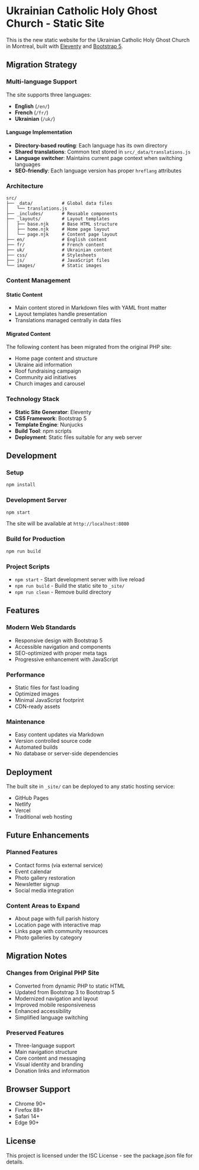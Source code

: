 # Ukrainian Catholic Holy Ghost Church - Static Site

This is the new static website for the Ukrainian Catholic Holy Ghost Church in Montreal, built with [Eleventy](https://www.11ty.dev/) and [Bootstrap 5](https://getbootstrap.com/).

## Migration Strategy

### Multi-language Support
The site supports three languages:
- **English** (`/en/`)
- **French** (`/fr/`)
- **Ukrainian** (`/uk/`)

#### Language Implementation
- **Directory-based routing**: Each language has its own directory
- **Shared translations**: Common text stored in `src/_data/translations.js`
- **Language switcher**: Maintains current page context when switching languages
- **SEO-friendly**: Each language version has proper `hreflang` attributes

### Architecture

```
src/
├── _data/           # Global data files
│   └── translations.js
├── _includes/       # Reusable components
├── _layouts/        # Layout templates
│   ├── base.njk     # Base HTML structure
│   ├── home.njk     # Home page layout
│   └── page.njk     # Content page layout
├── en/              # English content
├── fr/              # French content
├── uk/              # Ukrainian content
├── css/             # Stylesheets
├── js/              # JavaScript files
└── images/          # Static images
```

### Content Management

#### Static Content
- Main content stored in Markdown files with YAML front matter
- Layout templates handle presentation
- Translations managed centrally in data files

#### Migrated Content
The following content has been migrated from the original PHP site:
- Home page content and structure
- Ukraine aid information
- Roof fundraising campaign
- Community aid initiatives
- Church images and carousel

### Technology Stack

- **Static Site Generator**: Eleventy
- **CSS Framework**: Bootstrap 5
- **Template Engine**: Nunjucks
- **Build Tool**: npm scripts
- **Deployment**: Static files suitable for any web server

## Development

### Setup
```bash
npm install
```

### Development Server
```bash
npm start
```
The site will be available at `http://localhost:8080`

### Build for Production
```bash
npm run build
```

### Project Scripts
- `npm start` - Start development server with live reload
- `npm run build` - Build the static site to `_site/`
- `npm run clean` - Remove build directory

## Features

### Modern Web Standards
- Responsive design with Bootstrap 5
- Accessible navigation and components
- SEO-optimized with proper meta tags
- Progressive enhancement with JavaScript

### Performance
- Static files for fast loading
- Optimized images
- Minimal JavaScript footprint
- CDN-ready assets

### Maintenance
- Easy content updates via Markdown
- Version controlled source code
- Automated builds
- No database or server-side dependencies

## Deployment

The built site in `_site/` can be deployed to any static hosting service:
- GitHub Pages
- Netlify
- Vercel
- Traditional web hosting

## Future Enhancements

### Planned Features
- Contact forms (via external service)
- Event calendar
- Photo gallery restoration
- Newsletter signup
- Social media integration

### Content Areas to Expand
- About page with full parish history
- Location page with interactive map
- Links page with community resources
- Photo galleries by category

## Migration Notes

### Changes from Original PHP Site
- Converted from dynamic PHP to static HTML
- Updated from Bootstrap 3 to Bootstrap 5
- Modernized navigation and layout
- Improved mobile responsiveness
- Enhanced accessibility
- Simplified language switching

### Preserved Features
- Three-language support
- Main navigation structure
- Core content and messaging
- Visual identity and branding
- Donation links and information

## Browser Support

- Chrome 90+
- Firefox 88+
- Safari 14+
- Edge 90+

## License

This project is licensed under the ISC License - see the package.json file for details.